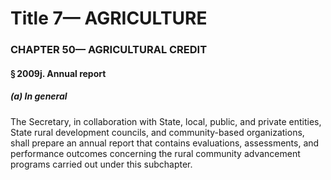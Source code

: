 
# Title 7— AGRICULTURE
### CHAPTER 50— AGRICULTURAL CREDIT
#### § 2009j. Annual report
##### (a) In general

The Secretary, in collaboration with State, local, public, and private entities, State rural development councils, and community-based organizations, shall prepare an annual report that contains evaluations, assessments, and performance outcomes concerning the rural community advancement programs carried out under this subchapter.

